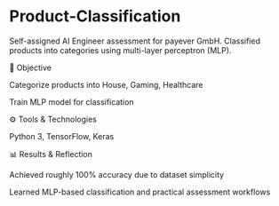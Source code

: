 # Product-Classification
Self-assigned AI Engineer assessment for payever GmbH. Classified products into categories using multi-layer perceptron (MLP).

🎯 Objective

Categorize products into House, Gaming, Healthcare

Train MLP model for classification

⚙️ Tools & Technologies

Python 3, TensorFlow, Keras

📊 Results & Reflection

Achieved roughly 100% accuracy due to dataset simplicity

Learned MLP-based classification and practical assessment workflows
